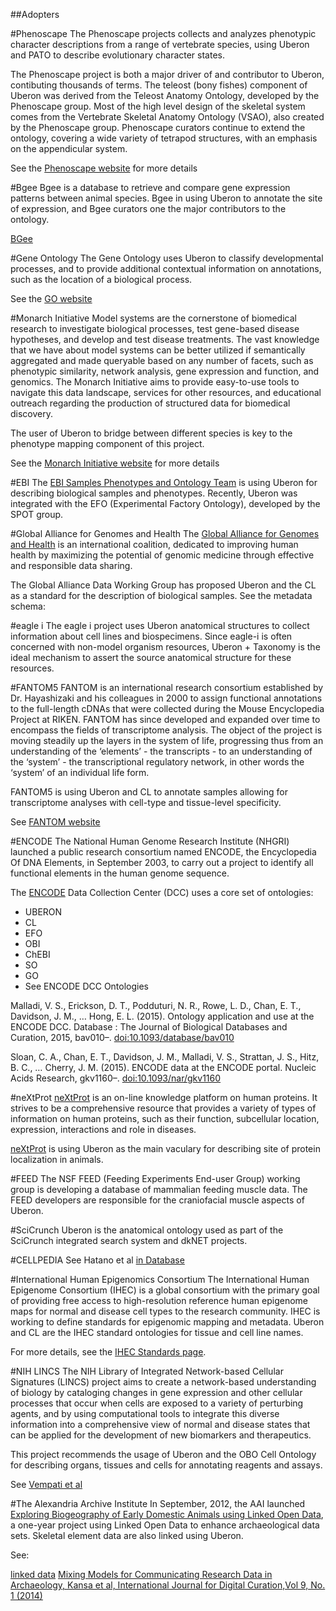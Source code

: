 ##Adopters

#Phenoscape
The Phenoscape projects collects and analyzes phenotypic character descriptions from a range of vertebrate species, using Uberon and PATO to describe evolutionary character states.

The Phenoscape project is both a major driver of and contributor to Uberon, contibuting thousands of terms. The teleost (bony fishes) component of Uberon was derived from the Teleost Anatomy Ontology, developed by the Phenoscape group. Most of the high level design of the skeletal system comes from the Vertebrate Skeletal Anatomy Ontology (VSAO), also created by the Phenoscape group. Phenoscape curators continue to extend the ontology, covering a wide variety of tetrapod structures, with an emphasis on the appendicular system.

See the [Phenoscape website](https://phenoscape.org/) for more details

#Bgee
Bgee is a database to retrieve and compare gene expression patterns between animal species. Bgee in using Uberon to annotate the site of expression, and Bgee curators one the major contributors to the ontology.

[BGee](https://bgee.org/)

#Gene Ontology
The Gene Ontology uses Uberon to classify developmental processes, and to provide additional contextual information on annotations, such as the location of a biological process.

See the [GO website](http://geneontology.org/)

#Monarch Initiative
Model systems are the cornerstone of biomedical research to investigate biological processes, test gene-based disease hypotheses, and develop and test disease treatments. The vast knowledge that we have about model systems can be better utilized if semantically aggregated and made queryable based on any number of facets, such as phenotypic similarity, network analysis, gene expression and function, and genomics. The Monarch Initiative aims to provide easy-to-use tools to navigate this data landscape, services for other resources, and educational outreach regarding the production of structured data for biomedical discovery.

The user of Uberon to bridge between different species is key to the phenotype mapping component of this project.

See the [Monarch Initiative website](https://monarchinitiative.org/) for more details

#EBI
The [EBI Samples Phenotypes and Ontology Team](https://www.ebi.ac.uk/about/spot-team) is using Uberon for describing biological samples and phenotypes. Recently, Uberon was integrated with the EFO (Experimental Factory Ontology), developed by the SPOT group.

#Global Alliance for Genomes and Health
The [Global Alliance for Genomes and Health](https://www.ga4gh.org/) is an international coalition, dedicated to improving human health by maximizing the potential of genomic medicine through effective and responsible data sharing.

The Global Alliance Data Working Group has proposed Uberon and the CL as a standard for the description of biological samples. See the metadata schema:

#eagle i
The eagle i project uses Uberon anatomical structures to collect information about cell lines and biospecimens. Since eagle-i is often concerned with non-model organism resources, Uberon + Taxonomy is the ideal mechanism to assert the source anatomical structure for these resources.

#FANTOM5
FANTOM is an international research consortium established by Dr. Hayashizaki and his colleagues in 2000 to assign functional annotations to the full-length cDNAs that were collected during the Mouse Encyclopedia Project at RIKEN. FANTOM has since developed and expanded over time to encompass the fields of transcriptome analysis. The object of the project is moving steadily up the layers in the system of life, progressing thus from an understanding of the ‘elements’ - the transcripts - to an understanding of the ‘system’ - the transcriptional regulatory network, in other words the ‘system’ of an individual life form.

FANTOM5 is using Uberon and CL to annotate samples allowing for transcriptome analyses with cell-type and tissue-level specificity.

See [FANTOM website](https://fantom.gsc.riken.jp/)

#ENCODE
The National Human Genome Research Institute (NHGRI) launched a public research consortium named ENCODE, the Encyclopedia Of DNA Elements, in September 2003, to carry out a project to identify all functional elements in the human genome sequence.

The [ENCODE](https://www.encodeproject.org/) Data Collection Center (DCC) uses a core set of ontologies:
- UBERON
- CL
- EFO
- OBI
- ChEBI
- SO
- GO
- See ENCODE DCC Ontologies

Malladi, V. S., Erickson, D. T., Podduturi, N. R., Rowe, L. D., Chan, E. T., Davidson, J. M., … Hong, E. L. (2015). Ontology application and use at the ENCODE DCC. Database : The Journal of Biological Databases and Curation, 2015, bav010–. [doi:10.1093/database/bav010](https://academic.oup.com/database/article/doi/10.1093/database/bav010/2433142)

Sloan, C. A., Chan, E. T., Davidson, J. M., Malladi, V. S., Strattan, J. S., Hitz, B. C., … Cherry, J. M. (2015). ENCODE data at the ENCODE portal. Nucleic Acids Research, gkv1160–. [doi:10.1093/nar/gkv1160](https://academic.oup.com/nar/article/44/D1/D726/2502655)

#neXtProt
[neXtProt](http://www.nextprot.org/) is an on-line knowledge platform on human proteins. It strives to be a comprehensive resource that provides a variety of types of information on human proteins, such as their function, subcellular location, expression, interactions and role in diseases.

[neXtProt](http://www.nextprot.org/) is using Uberon as the main vaculary for describing site of protein localization in animals.

#FEED
The NSF FEED (Feeding Experiments End-user Group) working group is developing a database of mammalian feeding muscle data. The FEED developers are responsible for the craniofacial muscle aspects of Uberon.

#SciCrunch
Uberon is the anatomical ontology used as part of the SciCrunch integrated search system and dkNET projects.

#CELLPEDIA
See Hatano et al [in Database](https://academic.oup.com/database/article/doi/10.1093/database/bar046/468477)

#International Human Epigenomics Consortium
The International Human Epigenome Consortium (IHEC) is a global consortium with the primary goal of providing free access to high-resolution reference human epigenome maps for normal and disease cell types to the research community. IHEC is working to define standards for epigenomic mapping and metadata. Uberon and CL are the IHEC standard ontologies for tissue and cell line names.

For more details, see the [IHEC Standards page](http://ihec-epigenomes.org/research/reference-epigenome-standards/).

#NIH LINCS
The NIH Library of Integrated Network-based Cellular Signatures (LINCS) project aims to create a network-based understanding of biology by cataloging changes in gene expression and other cellular processes that occur when cells are exposed to a variety of perturbing agents, and by using computational tools to integrate this diverse information into a comprehensive view of normal and disease states that can be applied for the development of new biomarkers and therapeutics.

This project recommends the usage of Uberon and the OBO Cell Ontology for describing organs, tissues and cells for annotating reagents and assays.

See [Vempati et al](https://journals.sagepub.com/doi/full/10.1177/1087057114522514)

#The Alexandria Archive Institute
In September, 2012, the AAI launched [Exploring Biogeography of Early Domestic Animals using Linked Open Data](https://alexandriaarchive.org/linked-data/), a one-year project using Linked Open Data to enhance archaeological data sets. Skeletal element data are also linked using Uberon.

See:

[linked data](http://alexandriaarchive.org/projects/linked-data/)
[Mixing Models for Communicating Research Data in Archaeology, Kansa et al, International Journal for Digital Curation,Vol 9, No. 1 (2014)](http://alexandriaarchive.org/wp-content/uploads/2012/11/idcc14-Kansa-Kansa-Arbuckle-researchpaper-final.pdf)